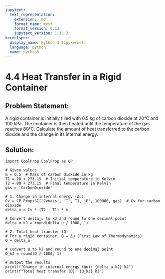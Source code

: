 ```yaml
---
jupytext:
  text_representation:
    extension: .md
    format_name: myst
    format_version: 0.13
    jupytext_version: 1.15.2
kernelspec:
  display_name: Python 3 (ipykernel)
  language: python
  name: python3
---
```


# 4.4 Heat Transfer in a Rigid Container

## Problem Statement:
A rigid container is initially filled with 0.5 kg of carbon dioxide at 20°C and 100 kPa. 
The container is then heated until the temperature of the gas reaches 80°C. 
Calculate the amount of heat transferred to the carbon dioxide and the change in its internal energy.

## Solution:

```{code-cell} ipython3
import CoolProp.CoolProp as CP

# Given values
m = 0.5  # Mass of carbon dioxide in kg
T1 = 20 + 273.15  # Initial temperature in Kelvin
T2 = 80 + 273.15  # Final temperature in Kelvin
gas = 'CarbonDioxide'

# 1. Change in internal energy (Δu)
Cv = CP.PropsSI('Cvmass', 'T', T1, 'P', 100000, gas)  # Cv for carbon dioxide
delta_u = Cv * (T2 - T1) * m

# Convert delta_u to kJ and round to one decimal point
delta_u_kJ = round(delta_u / 1000, 1)

# 2. Total heat transfer (Q)
# For a rigid container, Q = Δu (First Law of Thermodynamics)
Q = delta_u

# Convert Q to kJ and round to one decimal point
Q_kJ = round(Q / 1000, 1)

# Output the results
print(f"Change in internal energy (Δu): {delta_u_kJ} kJ")
print(f"Total heat transfer (Q): {Q_kJ} kJ")
```
